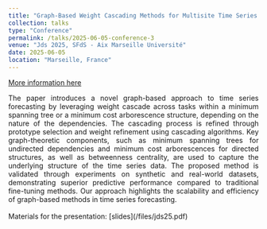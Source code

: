 ```yaml
---
title: "Graph-Based Weight Cascading Methods for Multisite Time Series Forecasting"
collection: talks
type: "Conference"
permalink: /talks/2025-06-05-conference-3
venue: "Jds 2025, SFdS - Aix Marseille Université"
date: 2025-06-05
location: "Marseille, France"
---
```


[More information here](https://jds2025.sciencesconf.org/resource/page/id/21)

<div style='text-align: justify;'>
The paper introduces a novel graph-based approach to time series forecasting by leveraging weight cascade across tasks within a minimum spanning tree or a minimum cost arborescence structure, depending on the nature of the dependencies. 
The cascading process is refined through prototype selection and weight refinement using cascading algorithms. Key graph-theoretic components, such as minimum spanning trees for undirected dependencies and minimum cost arborescences for directed structures, as well as betweenness centrality, are used to capture the underlying structure of the time series data. The proposed method is validated through experiments on synthetic and real-world datasets, demonstrating superior predictive performance compared to traditional fine-tuning methods. Our approach highlights the scalability and efficiency of graph-based methods in time series forecasting.
</div>
<br>
Materials for the presentation: [slides](/files/jds25.pdf)
